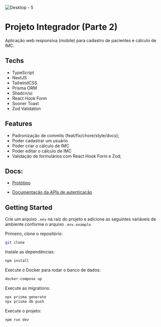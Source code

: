 ![Desktop - 5](https://github.com/rbpolim/senac-dev-health/assets/66570560/a75bc7e9-be8d-42ed-a8da-04fd5ab477c0)

# Projeto Integrador (Parte 2)
Aplicação web responsiva (mobile) para cadastro de pacientes e cálculo de IMC.

## Techs

- TypeScript
- NextJS
- TailwindCSS
- Prisma ORM
- Shadcn/ui 
- React Hook Form
- Sooner Toast
- Zod Validation

## Features

- Padronização de commits (feat/fix/chore/style/docs);
- Poder cadastrar um usuário
- Poder criar o cálculo de IMC
- Poder editar o cálculo de IMC
- Validação de formulários com React Hook Form e Zod;

## Docs:

- [Protótipo](https://www.figma.com/file/QIkKb0uRnEQMdcEXdGWjAE/senac-projeto-integrador-2024?type=design&mode=design&t=iiDIwjh5oaYedaNs-0) 

- [Documentação da APIs de autenticação]() 

## Getting Started

Crie um arquivo `.env` na raiz do projeto e adicione as seguintes variáveis de ambiente conforme o arquivo `.env.example`

Primeiro, clone o repositório:

```bash
git clone
```

Instale as dependências:

```bash
npm install
```

Execute o Docker para rodar o banco de dados:

```bash
docker-compose up
```

Execute as migrations:

```bash 
npx prisma generate
npx prisma db push 
```

Execute o projeto:

```bash
npm run dev
```